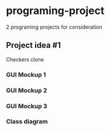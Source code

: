 # programing-project
2 programing projects for consideration
## Project idea #1
Checkers clone

### GUI Mockup 1

### GUI Mockup 2

### GUI Mockup 3

### Class diagram
